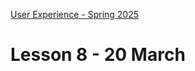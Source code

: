 [User Experience - Spring 2025](https://github.com/arturomorarioja-kea/WD_UX_F25/blob/main/README.md)

# Lesson 8 - 20 March

[--> git pull tmdb]: #
[--> feedback: explain response error handling]: #

[## First Mandatory Assignment exercise solution]: #
[- API Consumption(https://github.com/arturomorarioja/js_tmdb)]: #
[General feedback. Things to improve:]: #
[- Do never use absolute paths (e.g., `"/img"`). Use relative paths instead (e.g., `"img"` or `"./img"`)]: #
[- Try to avoid the use of `innerHTML` when injecting variable values that come from external sources (e.g., user input, an external API). Use a `<template>` and `cloneNode()` instead]: #
[- HTML5 code should not be mixed with XHTML code (e.g., it is `<img>`, not `<img />`)]: #
[- CSS custom properties (variables) must be used for all colours and fonts, and they must be used consistently: just one hardcoded colour can cause grave problems regarding code maintainability]: #
[- Do not expose your private API key in a public GitHub repo. Anyone can steal it and try to attack TMDB on your behalf]: #
[- We are using JavaScript modules, so `DOMContentLoaded` is not necessary. Modules are loaded deferredly by default, so they will start executing only after the DOM content has been loaded]: #

[--> Food Repo. clamp()]: #
[--> Food Repo. Meal 52824 has null ingredients and a non-available video]: #
[--> Food Repo. Video thumbnail: https://img.youtube.com/vi/GsB8ZI5vREA/mqdefault.jpg]: #
[--> Show code samples Append strategies 1 & 2, Document fragment, Basic fetch]: #
[--> Show code samples CSS3 Background(https://codepen.io/arturomorarioja/pen/xxQqRgY), CSS3 Responsive Font and Image(https://codepen.io/arturomorarioja/pen/MWzpJjG)]: #

[## Class takeaways]: #
[Check out:]: #
[- The slide deck **Introduction to JavaScript**, with especial attention to ES modules]: #
[Code samples:]: #
[-->  - Append strategies(https://github.com/arturomorarioja/js_append_strategies)]: #
[-->  - Append strategies 2(https://github.com/arturomorarioja/js_append_strategies_v2)]: #
[-->  - Document fragment(https://codepen.io/arturomorarioja/pen/QwLaVMj)]: #
[-->  - Basic fetch(https://github.com/arturomorarioja/js_basic_fetch)]: #
[  - API consumption(https://github.com/arturomorarioja/kea_js_api_consumption)]: #
[  - ES Modules(https://github.com/arturomorarioja/js_modules)]: #
